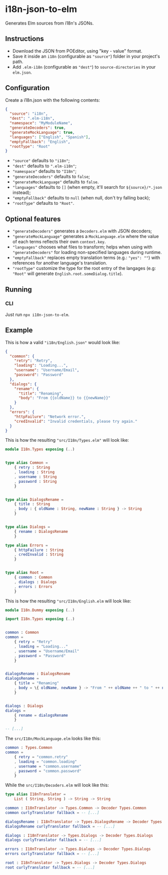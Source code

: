 # i18n-json-to-elm

Generates Elm sources from i18n's JSONs.

## Instructions

- Download the JSON from POEditor, using "key - value" format.
- Save it inside an `i18n` (configurable as `"source"`) folder in your project's path.
- Add `.elm-i18n` (configurable as `"dest"`) to `source-directories` in your `elm.json`.

## Configuration

Create a i18n.json with the following contents:

```json
{
  "source": "i18n",
  "dest": ".elm-i18n",
  "namespace": "MyModuleName",
  "generateDecoders": true,
  "generateMockLanguage": true,
  "languages": ["English", "Spanish"],
  "emptyFallback": "English",
  "rootType": "Root"
}
```

- `"source"` defaults to `"i18n"`;
- `"dest"` defaults to `".elm-i18n"`;
- `"namespace"` defaults to `"I18n"`;
- `"generateDecoders"` defaults to `false`;
- `"generateMockLanguage"` defaults to `false`.
- `"languages"` defaults to `[]` (when empty, it'll search for `${source}/*.json` instead);
- `"emptyFallback"` defaults to `null` (when null, don't try falling back);
- `"rootType"` defaults to `"Root"`.

## Optional features

- `"generateDecoders"` generates a `Decoders.elm` with JSON decoders;
- `"generateMockLanguage"` generates a `MockLanguage.elm` where the value of each terms reflects their own `context.key`.
- `"languages"` chooses what files to transform; helps when using with `"generateDecoders"` for loading non-specified languages during runtime.
- `"emptyFallback"` replaces empty translation terms (e.g.: `"yes": ""`) with references for another language's translation.
- `"rootType"` customize the type for the root entry of the langages (e.g: `"Root"` will generate `English.root.someDialog.title`).

## Running

### CLI

Just run `npx i18n-json-to-elm`.

## Example

This is how a valid `"i18n/English.json"` would look like:

```json
{
  "common": {
    "retry": "Retry",
    "loading": "Loading...",
    "username": "Username/Email",
    "password": "Password"
  },
  "dialogs": {
    "rename": {
      "title": "Renaming",
      "body": "From {{oldName}} to {{newName}}"
    }
  },
  "errors": {
    "httpFailure": "Network error.",
    "credInvalid": "Invalid credentials, please try again."
  }
}
```

This is how the resulting `"src/I18n/Types.elm"` will look like:

```elm
module I18n.Types exposing (..)


type alias Common =
    { retry : String
    , loading : String
    , username : String
    , password : String
    }


type alias DialogsRename =
    { title : String
    , body : { oldName : String, newName : String } -> String
    }


type alias Dialogs =
    { rename : DialogsRename
    }

type alias Errors =
    { httpFailure : String
    , credInvalid : String
    }


type alias Root =
    { common : Common
    , dialogs : Dialogs
    , errors : Errors
    }
```

This is how the resulting `"src/I18n/English.elm` will look like:

```elm
module I18n.Dummy exposing (..)

import I18n.Types exposing (..)


common : Common
common =
    { retry = "Retry"
    , loading = "Loading..."
    , username = "Username/Email"
    , password = "Password"
    }


dialogsRename : DialogsRename
dialogsRename =
    { title = "Renaming"
    , body = \{ oldName, newName } -> "From " ++ oldName ++ " to " ++ newName
    }


dialogs : Dialogs
dialogs =
    { rename = dialogsRename
    }

-- [...]
```

The `src/I18n/MockLanguage.elm` looks like this:

```elm
common : Types.Common
common =
    { retry = "common.retry"
    , loading = "common.loading"
    , username = "common.username"
    , password = "common.password"
    }
```

While the `src/I18n/Decoders.elm` will look like this:

```elm
type alias I18nTranslator =
    List ( String, String ) -> String -> String

common : I18nTranslator -> Types.Common -> Decoder Types.Common
common curlyTranslator fallback = -- [...]

dialogsRename : I18nTranslator -> Types.DialogsRename -> Decoder Types.DialogsRename
dialogsRename curlyTranslator fallback = -- [...]

dialogs : I18nTranslator -> Types.Dialogs -> Decoder Types.Dialogs
dialogs curlyTranslator fallback = -- [...]

errors : I18nTranslator -> Types.Dialogs -> Decoder Types.Dialogs
errors curlyTranslator fallback = -- [...]

root : I18nTranslator -> Types.Dialogs -> Decoder Types.Dialogs
root curlyTranslator fallback = -- [...]
```
